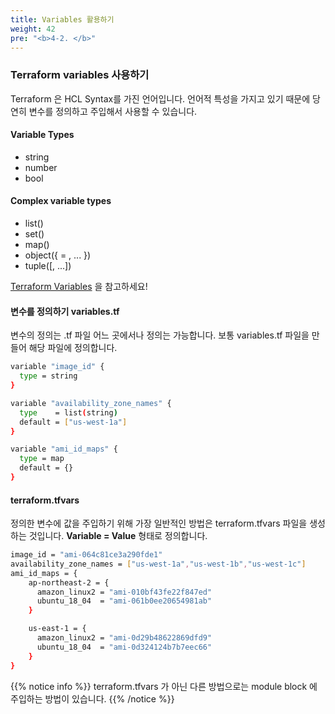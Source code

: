 ```yaml
---
title: Variables 활용하기
weight: 42
pre: "<b>4-2. </b>"
---
```


### Terraform variables 사용하기
Terraform 은 HCL Syntax를 가진 언어입니다.
언어적 특성을 가지고 있기 때문에 당연히 변수를 정의하고 주입해서 사용할 수 있습니다.


#### Variable Types
- string
- number
- bool

#### Complex variable types
- list(<TYPE>)
- set(<TYPE>)
- map(<TYPE>)
- object({<ATTR NAME> = <TYPE>, ... })
- tuple([<TYPE>, ...])

[Terraform Variables](https://www.terraform.io/docs/configuration/variables.html) 을 참고하세요!

#### 변수를 정의하기 variables.tf
변수의 정의는 .tf 파일 어느 곳에서나 정의는 가능합니다.
보통 variables.tf 파일을 만들어 해당 파일에 정의합니다.

```bash
variable "image_id" {
  type = string
}

variable "availability_zone_names" {
  type    = list(string)
  default = ["us-west-1a"]
}

variable "ami_id_maps" {
  type = map
  default = {}
}
```

#### terraform.tfvars
정의한 변수에 값을 주입하기 위해 가장 일반적인 방법은 terraform.tfvars 파일을 생성하는 것입니다.
**Variable = Value** 형태로 정의합니다.

```bash
image_id = "ami-064c81ce3a290fde1"
availability_zone_names = ["us-west-1a","us-west-1b","us-west-1c"]
ami_id_maps = {
    ap-northeast-2 = {
      amazon_linux2 = "ami-010bf43fe22f847ed"
      ubuntu_18_04  = "ami-061b0ee20654981ab"
    }

    us-east-1 = {
      amazon_linux2 = "ami-0d29b48622869dfd9"
      ubuntu_18_04  = "ami-0d324124b7b7eec66"
    }
}
```
{{% notice info %}}
terraform.tfvars 가 아닌 다른 방법으로는 module block 에 주입하는 방법이 있습니다.
{{% /notice %}}